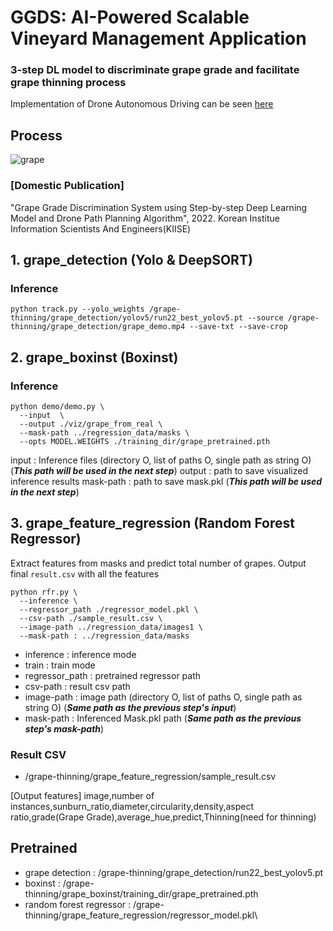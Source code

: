 # GGDS: AI-Powered Scalable Vineyard Management Application
### 3-step DL model to discriminate grape grade and facilitate grape thinning process
Implementation of Drone Autonomous Driving can be seen [here](https://github.com/lazybuttrying/afarm_drone.git)

## Process
![grape](https://user-images.githubusercontent.com/68745418/174239241-3e8850a0-2b0c-4797-a783-07576b09be3b.jpg)  


### [Domestic Publication]  

"Grape Grade Discrimination System using Step-by-step Deep Learning Model and Drone Path Planning Algorithm", 2022. Korean Institue Information Scientists And Engineers(KIISE)



## 1. grape_detection (Yolo & DeepSORT)

### Inference
```
python track.py --yolo_weights /grape-thinning/grape_detection/yolov5/run22_best_yolov5.pt --source /grape-thinning/grape_detection/grape_demo.mp4 --save-txt --save-crop
```

## 2. grape_boxinst (Boxinst)

### Inference

```
python demo/demo.py \
  --input  \
  --output ./viz/grape_from_real \
  --mask-path ../regression_data/masks \
  --opts MODEL.WEIGHTS ./training_dir/grape_pretrained.pth
```

input : Inference files (directory O, list of paths O, single path as string O) (***This path will be used in the next step***)
output : path to save visualized inference results
mask-path : path to save mask.pkl (***This path will be used in the next step***)

## 3. grape_feature_regression (Random Forest Regressor)

Extract features from masks and predict total number of grapes.
Output final `result.csv` with all the features

```
python rfr.py \
  --inference \
  --regressor_path ./regressor_model.pkl \
  --csv-path ./sample_result.csv \
  --image-path ../regression_data/images1 \
  --mask-path : ../regression_data/masks
```

- inference : inference mode
- train : train mode
- regressor_path : pretrained regressor path
- csv-path : result csv path
- image-path : image path (directory O, list of paths O, single path as string O) (***Same path as the previous step's input***)  
- mask-path : Inferenced Mask.pkl path (***Same path as the previous step's mask-path***)  
    

### Result CSV
- /grape-thinning/grape_feature_regression/sample_result.csv  

[Output features]
image,number of instances,sunburn_ratio,diameter,circularity,density,aspect ratio,grade(Grape Grade),average_hue,predict,Thinning(need for thinning)

## Pretrained
- grape detection : /grape-thinning/grape_detection/run22_best_yolov5.pt
- boxinst : /grape-thinning/grape_boxinst/training_dir/grape_pretrained.pth
- random forest regressor : /grape-thinning/grape_feature_regression/regressor_model.pkl\
